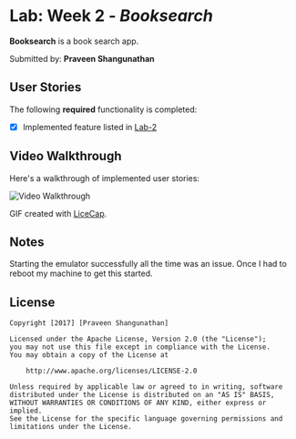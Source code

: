 # Lab: Week 2 - *Booksearch*

**Booksearch** is a book search app.

Submitted by: **Praveen Shangunathan**

## User Stories

The following **required** functionality is completed:
* [X] Implemented feature listed in [Lab-2](https://courses.codepath.com/courses/yahoo_android_fast_track/unit/2#!exercises)

## Video Walkthrough

Here's a walkthrough of implemented user stories:

<img src='https://github.com/spraveen316/Flixter/blob/master/Flixter.gif' title='Video Walkthrough' width='' alt='Video Walkthrough' />

GIF created with [LiceCap](http://www.cockos.com/licecap/).

## Notes

Starting the emulator successfully all the time was an issue. Once I had to reboot my machine to get this started.

## License

    Copyright [2017] [Praveen Shangunathan]

    Licensed under the Apache License, Version 2.0 (the "License");
    you may not use this file except in compliance with the License.
    You may obtain a copy of the License at

        http://www.apache.org/licenses/LICENSE-2.0

    Unless required by applicable law or agreed to in writing, software
    distributed under the License is distributed on an "AS IS" BASIS,
    WITHOUT WARRANTIES OR CONDITIONS OF ANY KIND, either express or implied.
    See the License for the specific language governing permissions and
    limitations under the License.
